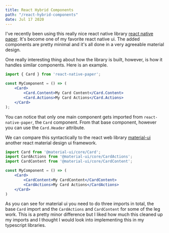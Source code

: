 ```yaml
---
title: React Hybrid Components
path: "/react-hybrid-components"
date: Jul 17 2020
---
```


I've recently been using this really nice react native library [react native paper](). It's become one of my favorite react native ui. The added components are pretty minimal and it's all done in a very agreeable material design.

One really interesting thing about how the library is built, however, is how it handles similar components. Here is an example.

``` jsx
import { Card } from 'react-native-paper';

const MyComponent = () => (
    <Card>
        <Card.Content>My Card Content</Card.Content>
        <Card.Actions>My Card Actions</Card.Actions>
    </Card>
);
```

You can notice that only one main component gets imported from `react-native-paper`, the `Card` component. From that base component, however you can use the `Card.Header` attribute.

We can compare this syntactically to the react web library [material-ui]() another react material design ui framework.

``` jsx
import Card from '@material-ui/core/Card';
import CardActions from '@material-ui/core/CardActions';
import CardContent from '@material-ui/core/CardContent';

const MyComponent = () => (
    <Card>
        <CardContent>My CardContent</CardContent>
        <CardActions>My Card Actions</CardActions>
    </Card>
)
```

As you can see for material ui you need to do three imports in total, the base `Card` import and the `CardActions` and `CardContent` for some of the leg work. This is a pretty minor difference but I liked how much this cleaned up my imports and I thought I would look into implementing this in my typescript libraries.
